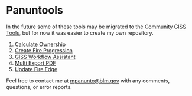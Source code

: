 # Panuntools

In the future some of these tools may be migrated to the [Community GISS Tools](https://github.com/smHooper/giss_community_tools), but for now it was easier to create my own repository.

1) [Calculate Ownership](docs/README_CalculateOwnership.md)
2) [Create Fire Progression](docs/README_CreateFireProgression.md)
3) [GISS Workflow Assistant](docs/README_CalculateEventGeometry_CopyGDB.md)
4) [Multi Export PDF](docs/README_MultiExportPDF.md)
5) [Update Fire Edge](docs/README_UpdateFireEdge.md)


Feel free to contact me at mpanunto@blm.gov with any comments, questions, or error reports.

